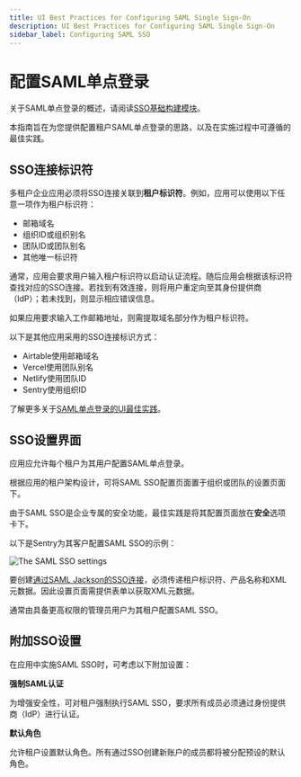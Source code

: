 ```yaml
---
title: UI Best Practices for Configuring SAML Single Sign-On
description: UI Best Practices for Configuring SAML Single Sign-On
sidebar_label: Configuring SAML SSO
---
```


# 配置SAML单点登录

关于SAML单点登录的概述，请阅读[SSO基础构建模块](/blog/sso-building-blocks)。

本指南旨在为您提供配置租户SAML单点登录的思路，以及在实施过程中可遵循的最佳实践。

## SSO连接标识符

多租户企业应用必须将SSO连接关联到**租户标识符**。例如，应用可以使用以下任意一项作为租户标识符：

- 邮箱域名
- 组织ID或组织别名
- 团队ID或团队别名
- 其他唯一标识符

通常，应用会要求用户输入租户标识符以启动认证流程。随后应用会根据该标识符查找对应的SSO连接。若找到有效连接，则将用户重定向至其身份提供商（IdP）；若未找到，则显示相应错误信息。

如果应用要求输入工作邮箱地址，则需提取域名部分作为租户标识符。

以下是其他应用采用的SSO连接标识方式：

- Airtable使用邮箱域名
- Vercel使用团队别名
- Netlify使用团队ID
- Sentry使用组织ID

了解更多关于[SAML单点登录的UI最佳实践](/guides/jackson/login-with-saml-sso)。

## SSO设置界面

应用应允许每个租户为其用户配置SAML单点登录。

根据应用的租户架构设计，可将SAML SSO配置页面置于组织或团队的设置页面下。

由于SAML SSO是企业专属的安全功能，最佳实践是将其配置页面放在**安全**选项卡下。

以下是Sentry为其客户配置SAML SSO的示例：

<p>
  <img
    src="/images/guides/sso/sentry-metadata.png"
    style={{ border: '1px solid black' }}
    title="The SAML SSO settings"
  />
</p>

要创建[通过SAML Jackson的SSO连接](/docs/jackson/sso-flow/#2-sso-connection-api)，必须传递租户标识符、产品名称和XML元数据。因此设置页面需提供表单以获取XML元数据。

通常由具备更高权限的管理员用户为其租户配置SAML SSO。

## 附加SSO设置

在应用中实施SAML SSO时，可考虑以下附加设置：

**强制SAML认证**

为增强安全性，可对租户强制执行SAML SSO，要求所有成员必须通过身份提供商（IdP）进行认证。

**默认角色**

允许租户设置默认角色。所有通过SSO创建新账户的成员都将被分配预设的默认角色。